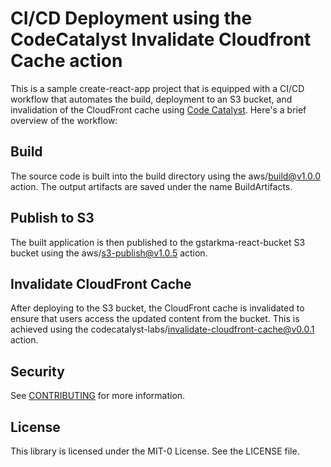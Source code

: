 # CI/CD Deployment using the CodeCatalyst Invalidate Cloudfront Cache action  
This is a sample create-react-app project that is equipped with a CI/CD workflow 
that automates the build, deployment to an S3 bucket, and invalidation of the CloudFront cache using [Code Catalyst](https://docs.aws.amazon.com/codecatalyst/). 
Here's a brief overview of the workflow:

## Build
The source code is built into the build directory using the aws/build@v1.0.0 action. The output artifacts are saved under the name BuildArtifacts.

## Publish to S3
The built application is then published to the gstarkma-react-bucket S3 bucket using the aws/s3-publish@v1.0.5 action.

## Invalidate CloudFront Cache
After deploying to the S3 bucket, the CloudFront cache is invalidated to ensure that users access the updated content from the bucket. This is achieved using the codecatalyst-labs/invalidate-cloudfront-cache@v0.0.1 action.

## Security

See [CONTRIBUTING](CONTRIBUTING.md#security-issue-notifications) for more information.

## License

This library is licensed under the MIT-0 License. See the LICENSE file.

